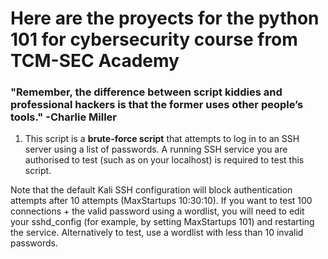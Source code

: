 # Here are the proyects for the python 101 for cybersecurity course from TCM-SEC Academy

### "Remember, the difference between script kiddies and professional hackers is that the former uses other people’s tools." -Charlie Miller

 
1. This script is a **brute-force script** that attempts to log in to an SSH server using a list of passwords.
  ﻿﻿﻿A running SSH service you are authorised to test (such as on your localhost) is required to test this script.

  Note that the default Kali SSH configuration will block authentication attempts after 10 attempts (MaxStartups 10:30:10). If you want     to test 100 connections + the valid password using a wordlist, you will need to edit your sshd_config (for example, by setting    MaxStartups 101) and restarting the service. Alternatively to test, use a wordlist with less than 10 invalid passwords.
